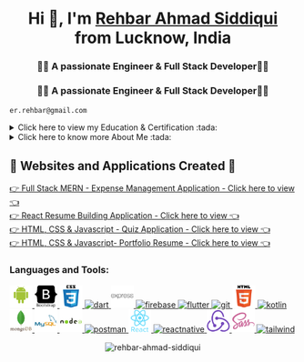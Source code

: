 <h1 align="center" >Hi 👋, I'm 
  <a href="https://rehbar-ahmad-siddiqui.github.io/portfolio" target="_blank" >
    Rehbar Ahmad Siddiqui 
  </a> from Lucknow, India
  <h3 align="center">👨‍🎓 A passionate Engineer & Full Stack Developer👨‍🎓 </h3>
</h1>

<h3 align="center">👨‍🎓 A passionate Engineer & Full Stack Developer👨‍🎓 </h3>


```
er.rehbar@gmail.com
```

<details>

<summary> Click here to view my Education & Certification  :tada:</summary>

### Education & Certification

| Year | Education & Certification | Percentage/ Certification |
| :---         |     :---:      |          ---: | 
| 2022-2023    | MERN Full Stack Development     |  Certification   |
| 2014-2018    | B.Tech (Mechanical Engineering) |   81.5 %    |
|  2013        | Intermediate                    |    72.6 %   |
|  2011        | High School                    |    73.5 %   |

</details>

<details>

<summary> Click here to know more About Me  :tada:</summary>

### 🖥𝐌𝐄𝐑𝐍 - 𝐅𝐮𝐥𝐥 𝐒𝐭𝐚𝐜𝐤 𝐃𝐞𝐯𝐞𝐥𝐨𝐩𝐞𝐫 | 𝐅𝐫𝐨𝐧𝐭𝐞𝐧𝐝 𝐃𝐞𝐯𝐞𝐥𝐨𝐩𝐞𝐫 | 𝐁𝐚𝐜𝐤𝐞𝐧𝐝 𝐃𝐞𝐯𝐞𝐥𝐨𝐩𝐞𝐫 |🖥
 
📍Highly motivated and enthusiastic Full Stack Developer with a strong passion for technology and a drive to excel in the field. A solid foundation in Coding has equipped me with a diverse skill set encompassing both front-end and back-end development. Proficient in HTML, CSS, JavaScript, and experienced with framework like React , I strive to create visually appealing and user-friendly interfaces. On the back-end, I have expertise in languages such as Node.js, utilizing frameworks like Express. Well-versed in RESTful API design and implementation, I have worked with databases including MongoDB, optimizing query performance and managing data effectively. Familiar with version control systems like Git, I thrive in collaborative environments and value open communication for achieving shared goals.

📍With a commitment to continuous learning, I have undertaken personal projects to showcase my abilities as a Full Stack Developer. From developing web applications from scratch to implementing responsive designs and integrating APIs, I constantly challenge myself to expand my portfolio and enhance my skills. As a quick learner, I am always eager to explore emerging technologies and stay updated with the latest industry trends.

📍My problem-solving and analytical skills enable me to identify and resolve complex issues efficiently. I strongly believe in the power of teamwork and collaborative environments, valuing open communication and collective efforts to achieve success. As a Full Stack Developer, my objective is to apply my knowledge and skills in a professional setting, contribute to a dynamic team, and make a positive impact on projects. Despite limited professional work experience, I am confident in my abilities and committed to continuous growth.

📍If you are searching for a motivated and determined Full Stack Developer who embraces challenges, I would be thrilled to connect with you and explore potential opportunities. Let's discuss how my skills and enthusiasm can contribute to the success of your organization.

</details>

<h2>💫 Websites and Applications Created 💫</h2>
<p align="left">
  <a href="https://expenseapp-dymd.onrender.com" target="_blank" >
    👉 Full Stack MERN - Expense Management Application - Click here to view 👈
  </a>
  <br/>
  <a href="https://rehbar-ahmad-siddiqui.github.io/react-resume-craftr" target="_blank" >
    👉 React Resume Building Application - Click here to view 👈 
  </a>
  <br/>
  <a href="https://rehbar-ahmad-siddiqui.github.io/revampquiz" target="_blank" >
    👉 HTML, CSS & Javascript - Quiz Application - Click here to view 👈
  </a>
  <br/>
  <a href="https://rehbar-ahmad-siddiqui.github.io/portfolio" target="_blank" >
    👉 HTML, CSS & Javascript- Portfolio Resume - Click here to view 👈
  </a>
  <br/>
</p>

<h3 align="left">Languages and Tools:</h3>
<p align="left"> <a href="https://developer.android.com" target="_blank" rel="noreferrer"> <img src="https://raw.githubusercontent.com/devicons/devicon/master/icons/android/android-original-wordmark.svg" alt="android" width="40" height="40"/> </a> <a href="https://getbootstrap.com" target="_blank" rel="noreferrer"> <img src="https://raw.githubusercontent.com/devicons/devicon/master/icons/bootstrap/bootstrap-plain-wordmark.svg" alt="bootstrap" width="40" height="40"/> </a> <a href="https://www.w3schools.com/css/" target="_blank" rel="noreferrer"> <img src="https://raw.githubusercontent.com/devicons/devicon/master/icons/css3/css3-original-wordmark.svg" alt="css3" width="40" height="40"/> </a> <a href="https://dart.dev" target="_blank" rel="noreferrer"> <img src="https://www.vectorlogo.zone/logos/dartlang/dartlang-icon.svg" alt="dart" width="40" height="40"/> </a> <a href="https://expressjs.com" target="_blank" rel="noreferrer"> <img src="https://raw.githubusercontent.com/devicons/devicon/master/icons/express/express-original-wordmark.svg" alt="express" width="40" height="40"/> </a> <a href="https://firebase.google.com/" target="_blank" rel="noreferrer"> <img src="https://www.vectorlogo.zone/logos/firebase/firebase-icon.svg" alt="firebase" width="40" height="40"/> </a> <a href="https://flutter.dev" target="_blank" rel="noreferrer"> <img src="https://www.vectorlogo.zone/logos/flutterio/flutterio-icon.svg" alt="flutter" width="40" height="40"/> </a> <a href="https://git-scm.com/" target="_blank" rel="noreferrer"> <img src="https://www.vectorlogo.zone/logos/git-scm/git-scm-icon.svg" alt="git" width="40" height="40"/> </a> <a href="https://www.w3.org/html/" target="_blank" rel="noreferrer"> <img src="https://raw.githubusercontent.com/devicons/devicon/master/icons/html5/html5-original-wordmark.svg" alt="html5" width="40" height="40"/> </a> <a href="https://kotlinlang.org" target="_blank" rel="noreferrer"> <img src="https://www.vectorlogo.zone/logos/kotlinlang/kotlinlang-icon.svg" alt="kotlin" width="40" height="40"/> </a> <a href="https://www.mongodb.com/" target="_blank" rel="noreferrer"> <img src="https://raw.githubusercontent.com/devicons/devicon/master/icons/mongodb/mongodb-original-wordmark.svg" alt="mongodb" width="40" height="40"/> </a> <a href="https://www.mysql.com/" target="_blank" rel="noreferrer"> <img src="https://raw.githubusercontent.com/devicons/devicon/master/icons/mysql/mysql-original-wordmark.svg" alt="mysql" width="40" height="40"/> </a> <a href="https://nodejs.org" target="_blank" rel="noreferrer"> <img src="https://raw.githubusercontent.com/devicons/devicon/master/icons/nodejs/nodejs-original-wordmark.svg" alt="nodejs" width="40" height="40"/> </a> <a href="https://postman.com" target="_blank" rel="noreferrer"> <img src="https://www.vectorlogo.zone/logos/getpostman/getpostman-icon.svg" alt="postman" width="40" height="40"/> </a> <a href="https://reactjs.org/" target="_blank" rel="noreferrer"> <img src="https://raw.githubusercontent.com/devicons/devicon/master/icons/react/react-original-wordmark.svg" alt="react" width="40" height="40"/> </a> <a href="https://reactnative.dev/" target="_blank" rel="noreferrer"> <img src="https://reactnative.dev/img/header_logo.svg" alt="reactnative" width="40" height="40"/> </a> <a href="https://redux.js.org" target="_blank" rel="noreferrer"> <img src="https://raw.githubusercontent.com/devicons/devicon/master/icons/redux/redux-original.svg" alt="redux" width="40" height="40"/> </a> <a href="https://sass-lang.com" target="_blank" rel="noreferrer"> <img src="https://raw.githubusercontent.com/devicons/devicon/master/icons/sass/sass-original.svg" alt="sass" width="40" height="40"/> </a> <a href="https://tailwindcss.com/" target="_blank" rel="noreferrer"> <img src="https://www.vectorlogo.zone/logos/tailwindcss/tailwindcss-icon.svg" alt="tailwind" width="40" height="40"/> </a> </p>

<p align="center" ><img align="center" src="https://github-readme-stats.vercel.app/api/top-langs?username=rehbar-ahmad-siddiqui&show_icons=true&locale=en&layout=compact" alt="rehbar-ahmad-siddiqui" /></p>



